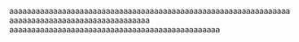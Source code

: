 aaaaaaaaaaaaaaaaaaaaaaaaaaaaaaaaaaaaaaaaaaaaaaaaaaaaaaaaaaaaaaaaaaaaaaaaaaaaaaaaaaaaaaaaaaaaaaaa
aaaaaaaaaaaaaaaaaaaaaaaaaaaaaaaaaaaaaaaaaaaaaaaa

